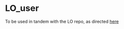 # LO_user
To be used in tandem with the LO repo, as directed [here](https://github.com/parkermac/LO/blob/main/README.md)
